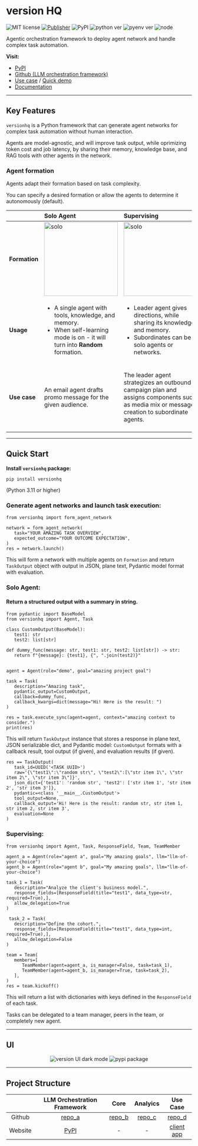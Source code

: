 # version HQ

![MIT license](https://img.shields.io/badge/License-MIT-green)
[![Publisher](https://github.com/versionHQ/multi-agent-system/actions/workflows/publish.yml/badge.svg)](https://github.com/versionHQ/multi-agent-system/actions/workflows/publish.yml)
![PyPI](https://img.shields.io/badge/PyPI-v1.1.12+-blue)
![python ver](https://img.shields.io/badge/Python-3.11+-purple)
![pyenv ver](https://img.shields.io/badge/pyenv-2.5.0-orange)
![node](https://img.shields.io/badge/node-22.0-darkblue)


Agentic orchestration framework to deploy agent network and handle complex task automation.

**Visit:**

- [PyPI](https://pypi.org/project/versionhq/)
- [Github (LLM orchestration framework)](https://github.com/versionHQ/multi-agent-system)
- [Use case](https://versi0n.io/) / [Quick demo](https://res.cloudinary.com/dfeirxlea/video/upload/v1737732977/pj_m_home/pnsyh5mfvmilwgt0eusa.mov)
- [Documentation](https://docs.versi0n.io)

<hr />

## Key Features

`versionhq` is a Python framework that can generate agent networks for complex task automation without human interaction.

Agents are model-agnostic, and will improve task output, while oprimizing token cost and job latency, by sharing their memory, knowledge base, and RAG tools with other agents in the network.


###  Agent formation

Agents adapt their formation based on task complexity.

You can specify a desired formation or allow the agents to determine it autonomously (default).


|  | **Solo Agent** | **Supervising** | **Network** | **Random** |
| :--- | :--- | :--- | :--- | :--- |
| **Formation** | <img src="https://res.cloudinary.com/dfeirxlea/image/upload/v1737893140/pj_m_agents/tglrxoiuv7kk7nzvpe1z.jpg" alt="solo" width="200"> | <img src="https://res.cloudinary.com/dfeirxlea/image/upload/v1737893141/pj_m_agents/hxngdvnn5b5qdxo0ayl5.jpg" alt="solo" width="200"> | <img src="https://res.cloudinary.com/dfeirxlea/image/upload/v1737893142/pj_m_agents/kyc6neg8m6keyizszcpi.jpg" alt="solo" width="200"> | <img src="https://res.cloudinary.com/dfeirxlea/image/upload/v1737893139/pj_m_agents/hzpchlcpnpwxwaapu1hr.jpg" alt="solo" width="200"> |
| **Usage** | <ul><li>A single agent with tools, knowledge, and memory.</li><li>When self-learning mode is on - it will turn into **Random** formation.</li></ul> | <ul><li>Leader agent gives directions, while sharing its knowledge and memory.</li><li>Subordinates can be solo agents or networks.</li></ul> | <ul><li>Share tasks, knowledge, and memory among network members.</li></ul> | <ul><li>A single agent handles tasks, asking help from other agents without sharing its memory or knowledge.</li></ul> |
| **Use case** | An email agent drafts promo message for the given audience. | The leader agent strategizes an outbound campaign plan and assigns components such as media mix or message creation to subordinate agents. | An email agent and social media agent share the product knowledge and deploy multi-channel outbound campaign. | 1. An email agent drafts promo message for the given audience, asking insights on tones from other email agents which oversee other clusters. 2. An agent calls the external agent to deploy the campaign. |

<hr />

## Quick Start

**Install `versionhq` package:**

   ```
   pip install versionhq
   ```

(Python 3.11 or higher)

### Generate agent networks and launch task execution:

   ```
   from versionhq import form_agent_network

   network = form_agent_network(
      task="YOUR AMAZING TASK OVERVIEW",
      expected_outcome="YOUR OUTCOME EXPECTATION",
   )
   res = network.launch()
   ```

   This will form a network with multiple agents on `Formation` and return `TaskOutput` object with output in JSON, plane text, Pydantic model format with evaluation.


### Solo Agent:

#### Return a structured output with a summary in string.

   ```
   from pydantic import BaseModel
   from versionhq import Agent, Task

   class CustomOutput(BaseModel):
      test1: str
      test2: list[str]

   def dummy_func(message: str, test1: str, test2: list[str]) -> str:
      return f"{message}: {test1}, {", ".join(test2)}"


   agent = Agent(role="demo", goal="amazing project goal")

   task = Task(
      description="Amazing task",
      pydantic_output=CustomOutput,
      callback=dummy_func,
      callback_kwargs=dict(message="Hi! Here is the result: ")
   )

   res = task.execute_sync(agent=agent, context="amazing context to consider.")
   print(res)
   ```

This will return `TaskOutput` instance that stores a response in plane text, JSON serializable dict, and Pydantic model: `CustomOutput` formats with a callback result, tool output (if given), and evaluation results (if given).

   ```
   res == TaskOutput(
      task_id=UUID('<TASK UUID>')
      raw='{\"test1\":\"random str\", \"test2\":[\"str item 1\", \"str item 2\", \"str item 3\"]}',
      json_dict={'test1': 'random str', 'test2': ['str item 1', 'str item 2', 'str item 3']},
      pydantic=<class '__main__.CustomOutput'>
      tool_output=None,
      callback_output='Hi! Here is the result: random str, str item 1, str item 2, str item 3',
      evaluation=None
   )
   ```

### Supervising:

   ```
   from versionhq import Agent, Task, ResponseField, Team, TeamMember

   agent_a = Agent(role="agent a", goal="My amazing goals", llm="llm-of-your-choice")
   agent_b = Agent(role="agent b", goal="My amazing goals", llm="llm-of-your-choice")

   task_1 = Task(
      description="Analyze the client's business model.",
      response_fields=[ResponseField(title="test1", data_type=str, required=True),],
      allow_delegation=True
   )

    task_2 = Task(
      description="Define the cohort.",
      response_fields=[ResponseField(title="test1", data_type=int, required=True),],
      allow_delegation=False
   )

   team = Team(
      members=[
         TeamMember(agent=agent_a, is_manager=False, task=task_1),
         TeamMember(agent=agent_b, is_manager=True, task=task_2),
      ],
   )
   res = team.kickoff()
   ```

This will return a list with dictionaries with keys defined in the `ResponseField` of each task.

Tasks can be delegated to a team manager, peers in the team, or completely new agent.



<hr />

## UI

<p align="center">
   <img
    src="https://res.cloudinary.com/dfeirxlea/image/upload/v1734942341/pj_m_home/yk9pm42xn0ibdrtpmb0d.png"
    alt="version UI dark mode"
   />
   <img
    src="https://res.cloudinary.com/dfeirxlea/image/upload/v1734943272/pj_m_home/dhubpqhj4qjyqwldkgwk.png"
    alt="pypi package"
   />
</p>

<hr />

## Project Structure

| | LLM Orchestration Framework | Core | Analyics | Use Case |
| :---: | :---: | :---: | :---: | :---: | 
| Github | [repo_a](https://github.com/versionHQ/multi-agent-system) | [repo_b](https://github.com/krik8235/core) | [repo_c](https://github.com/versionHQ/clutering-analysis) | [repo_d](https://github.com/krik8235/pj_m_dev) |
| Website | [PyPI](https://pypi.org/project/versionhq/) | - | - | [client app](https://versi0n.io) |

